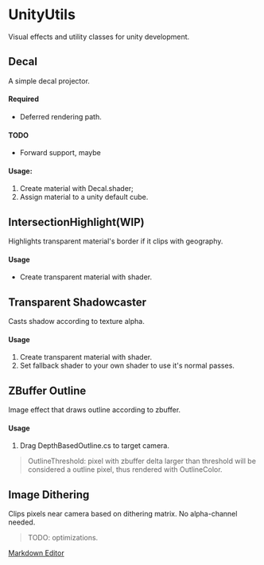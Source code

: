 # UnityUtils

Visual effects and utility classes for unity development.

## Decal

A simple decal projector.


#### Required 
* Deferred rendering path.  

#### TODO  
* Forward support, maybe  

#### Usage:  
1. Create material with Decal.shader;  
2. Assign material to a unity default cube.

## IntersectionHighlight(WIP)

Highlights transparent material's border if it clips with geography. 

#### Usage
* Create transparent material with shader.  

## Transparent Shadowcaster

Casts shadow according to texture alpha.  

#### Usage 
1. Create transparent material with shader.  
2. Set fallback shader to your own shader to use it's normal passes.  

## ZBuffer Outline

Image effect that draws outline according to zbuffer.  

#### Usage
1. Drag DepthBasedOutline.cs to target camera.  
    
> OutlineThreshold: pixel with zbuffer delta larger than threshold will be considered a outline pixel, thus rendered with OutlineColor.  

## Image Dithering

Clips pixels near camera based on dithering matrix. No alpha-channel needed.

>TODO: optimizations.

[Markdown Editor](https://stackedit.io/editor)